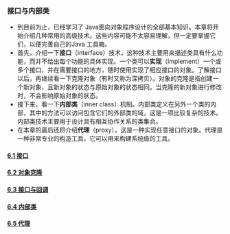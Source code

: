 ### 接口与内部类
- 到目前为止，已经学习了 Java面向对象程序设计的全部基本知识。本章将开始介绍几种常用的高级技术。这些内容可能不太容易理解，但一定要掌握它们，以便完善自己的Java 工具箱。
- 首先，介绍一下**接口**（interface）技术，这种技术主要用来描述类具有什么功能，而并不给出每个功能的具体实现。一个类可以**实现**（implement）一个或多个接口，并在需要接口的地方，随时使用实现了相应接口的对象。了解接口以后，再继续看一下克隆对象（有时又称为深拷贝）。对象的克隆是指创建一个新对象，且新对象的状态与原始对象的状态相同。当克隆的新对象进行修改时，不会影响原始对象的状态。
- 接下来，看一下**内部类**（inner class）机制。内部类定义在另外一个类的内部，其中的方法可以访问包含它们的外部类的域，这是一项比较复杂的技术。内部类技术主要用于设计具有相互协作关系的类集合。
- 在本章的最后还将介绍**代理**（proxy），这是一种实现任意接口的对象。代理是一种非常专业的构造工具，它可以用来构建系统级的工具。
> 
#### [6.1 接口](https://github.com/lu666666/notebooks/blob/master/CoreJavaVolume-I/v1ch06/01.md)

#### [6.2 对象克隆](https://github.com/lu666666/notebooks/blob/master/CoreJavaVolume-I/v1ch06/02.md)

#### [6.3 接口与回调](https://github.com/lu666666/notebooks/blob/master/CoreJavaVolume-I/v1ch06/03.md)

#### [6.4 内部类](https://github.com/lu666666/notebooks/blob/master/CoreJavaVolume-I/v1ch06/04.md)

#### [6.5 代理](https://github.com/lu666666/notebooks/blob/master/CoreJavaVolume-I/v1ch06/05.md)
